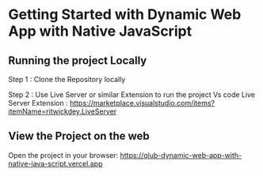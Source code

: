 # Getting Started with Dynamic Web App with Native JavaScript
 

## Running the project Locally
Step 1 : Clone the Repository locally

Step 2 : Use Live Server or similar Extension to run the project
Vs code Live Server Extension : https://marketplace.visualstudio.com/items?itemName=ritwickdey.LiveServer

## View the Project on the web
Open the project in your browser: https://qlub-dynamic-web-app-with-native-java-script.vercel.app
